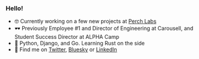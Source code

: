 ### Hello!

- 🤓 Currently working on a few new projects at [Perch Labs](https://perchlook.com)
- 🕶 Previously Employee #1 and Director of Engineering at Carousell, and Student Success Director at ALPHA Camp
- 🐍 Python, Django, and Go. Learning Rust on the side
- 💬 Find me on [Twitter](https://twitter.com/victorneo), [Bluesky](https://bsky.app/profile/victorneo.bsky.social) or [LinkedIn](https://www.linkedin.com/in/victor-neo-5886186/)
